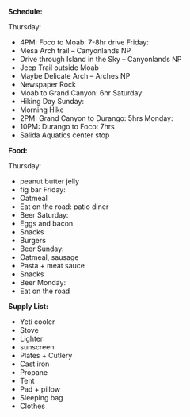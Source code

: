 **Schedule:**

Thursday:
- 4PM: Foco to Moab: 7-8hr drive
Friday:
- Mesa Arch trail – Canyonlands NP
- Drive through Island in the Sky – Canyonlands NP
- Jeep Trail outside Moab
- Maybe Delicate Arch – Arches NP
- Newspaper Rock
- Moab to Grand Canyon: 6hr
Saturday:
- Hiking Day
Sunday:
- Morning Hike
- 2PM: Grand Canyon to Durango: 5hrs
Monday:
- 10PM: Durango to Foco: 7hrs
- Salida Aquatics center stop

**Food:**

Thursday:
- peanut butter jelly
- fig bar
Friday:
- Oatmeal
- Eat on the road: patio diner
- Beer
Saturday:
- Eggs and bacon
- Snacks
- Burgers
- Beer
Sunday:
- Oatmeal, sausage
- Pasta + meat sauce
- Snacks
- Beer
Monday:
- Eat on the road

**Supply List:**
- Yeti cooler
- Stove
- Lighter
- sunscreen
- Plates + Cutlery
- Cast iron
- Propane
- Tent
- Pad + pillow
- Sleeping bag
- Clothes